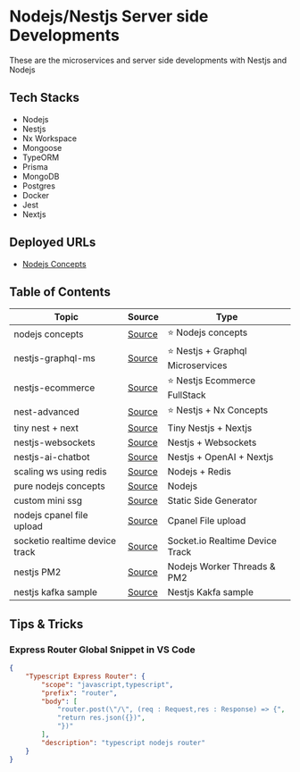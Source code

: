 # Nodejs/Nestjs Server side Developments

These are the microservices and server side developments with Nestjs and Nodejs

## Tech Stacks

- Nodejs
- Nestjs
- Nx Workspace
- Mongoose
- TypeORM
- Prisma
- MongoDB
- Postgres
- Docker
- Jest
- Nextjs

## Deployed URLs

- [Nodejs Concepts](https://nodejs-concepts.onrender.com)

## Table of Contents

| Topic                          | Source                                                         | Type                               |
| ------------------------------ | -------------------------------------------------------------- | ---------------------------------- |
| nodejs concepts                | [Source](./node-concepts/)                                     | ⭐️ Nodejs concepts                |
| nestjs-graphql-ms              | [Source](./nest-graphql-ms/)                                   | ⭐️ Nestjs + Graphql Microservices |
| nestjs-ecommerce               | [Source](./nest-ecommerce/)                                    | ⭐️ Nestjs Ecommerce FullStack     |
| nest-advanced                  | [Source](./nest-advanced)                                      | ⭐️ Nestjs + Nx Concepts           |
| tiny nest + next               | [Source](./tiny-nest-next/)                                    | Tiny Nestjs + Nextjs               |
| nestjs-websockets              | [Source](./standalone-apis/nestjs-websockets/)                 | Nestjs + Websockets                |
| nestjs-ai-chatbot              | [Source](./standalone-apis/nestjs-ai-chatbot/)                 | Nestjs + OpenAI + Nextjs           |
| scaling ws using redis         | [Source](./standalone-apis/scaling-web-sockets-using-redis/)   | Nodejs + Redis                     |
| pure nodejs concepts           | [Source](./standalone-apis/pure-nodejs-concepts)               | Nodejs                             |
| custom mini ssg                | [Source](./custom-static-side-generators/sample-one/)          | Static Side Generator              |
| nodejs cpanel file upload      | [Source](./standalone-apis/node-cpanel/)                       | Cpanel File upload                 |
| socketio realtime device track | [Source](./standalone-apis/node-socket-realtime-device-track/) | Socket.io Realtime Device Track    |
| nestjs PM2                     | [Source](./standalone-apis/nest-pm2)                           | Nodejs Worker Threads & PM2        |
| nestjs kafka sample            | [Source](./standalone-apis/nest-kafka-sample)                  | Nestjs Kakfa sample                |

## Tips & Tricks

### Express Router Global Snippet in VS Code

```json
{
	"Typescript Express Router": {
		"scope": "javascript,typescript",
		"prefix": "router",
		"body": [
			"router.post(\"/\", (req : Request,res : Response) => {",
			"return res.json({})",
			"})"
		],
		"description": "typescript nodejs router"
	}
}
```
